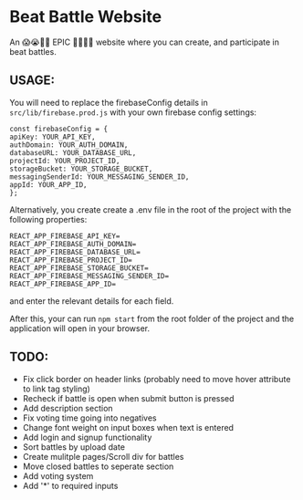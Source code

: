# Beat Battle Website

An :scream::sob::tongue::triumph: EPIC :eyes::smiley::flushed::fearful: website where you can create, and participate in beat battles.

## USAGE:

You will need to replace the firebaseConfig details in `src/lib/firebase.prod.js` with your own firebase config settings:

```
const firebaseConfig = {
apiKey: YOUR_API_KEY,
authDomain: YOUR_AUTH_DOMAIN,
databaseURL: YOUR_DATABASE_URL,
projectId: YOUR_PROJECT_ID,
storageBucket: YOUR_STORAGE_BUCKET,
messagingSenderId: YOUR_MESSAGING_SENDER_ID,
appId: YOUR_APP_ID,
};

```

Alternatively, you create create a .env file in the root of the project with the following properties:

```
REACT_APP_FIREBASE_API_KEY=
REACT_APP_FIREBASE_AUTH_DOMAIN=
REACT_APP_FIREBASE_DATABASE_URL=
REACT_APP_FIREBASE_PROJECT_ID=
REACT_APP_FIREBASE_STORAGE_BUCKET=
REACT_APP_FIREBASE_MESSAGING_SENDER_ID=
REACT_APP_FIREBASE_APP_ID=
```

and enter the relevant details for each field.

After this, your can run `npm start` from the root folder of the project and the application will open in your browser.

## TODO:

- Fix click border on header links (probably need to move hover attribute to link tag styling)
- Recheck if battle is open when submit button is pressed
- Add description section
- Fix voting time going into negatives
- Change font weight on input boxes when text is entered
- Add login and signup functionality
- Sort battles by upload date
- Create mulitple pages/Scroll div for battles
- Move closed battles to seperate section
- Add voting system
- Add '\*' to required inputs

